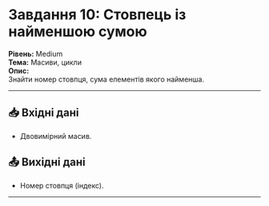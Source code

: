 # Завдання 10: Стовпець із найменшою сумою
**Рівень:** Medium  
**Тема:** Масиви, цикли  
**Опис:**  
Знайти номер стовпця, сума елементів якого найменша.

---
## 📥 Вхідні дані
- Двовимірний масив.

## 📤 Вихідні дані
- Номер стовпця (індекс).

---